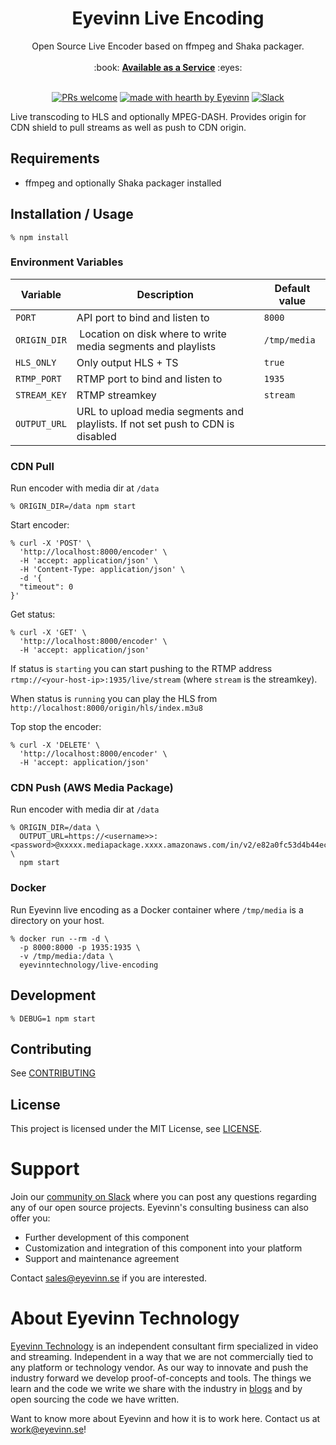 <h1 align="center">
  Eyevinn Live Encoding
</h1>

<div align="center">
  Open Source Live Encoder based on ffmpeg and Shaka packager. 
  <br />
  <br />
  :book: <b><a href="https://docs.osaas.io/">Available as a Service</a></b> :eyes:
  <br />
</div>

<div align="center">
<br />

[![PRs welcome](https://img.shields.io/badge/PRs-welcome-ff69b4.svg?style=flat-square)](https://github.com/Eyevinn/live-encoding/issues?q=is%3Aissue+is%3Aopen+label%3A%22help+wanted%22)
[![made with hearth by Eyevinn](https://img.shields.io/badge/made%20with%20%E2%99%A5%20by-Eyevinn-59cbe8.svg?style=flat-square)](https://github.com/Eyevinn)
[![Slack](http://slack.streamingtech.se/badge.svg)](http://slack.streamingtech.se)

</div>

Live transcoding to HLS and optionally MPEG-DASH. Provides origin for CDN shield to pull streams as well as push to CDN origin.

## Requirements

- ffmpeg and optionally Shaka packager installed

## Installation / Usage

```
% npm install
```

### Environment Variables

| Variable     | Description                                                                    | Default value |
| ------------ | ------------------------------------------------------------------------------ | ------------- |
| `PORT`       | API port to bind and listen to                                                 | `8000`        |
| `ORIGIN_DIR` |  Location on disk where to write media segments and playlists                  | `/tmp/media`  |
| `HLS_ONLY`   | Only output HLS + TS                                                           | `true`        |
| `RTMP_PORT`  | RTMP port to bind and listen to                                                | `1935`        |
| `STREAM_KEY` | RTMP streamkey                                                                 | `stream`      |
| `OUTPUT_URL` | URL to upload media segments and playlists. If not set push to CDN is disabled |               |

### CDN Pull

Run encoder with media dir at `/data`

```
% ORIGIN_DIR=/data npm start
```

Start encoder:

```
% curl -X 'POST' \
  'http://localhost:8000/encoder' \
  -H 'accept: application/json' \
  -H 'Content-Type: application/json' \
  -d '{
  "timeout": 0
}'
```

Get status:

```
% curl -X 'GET' \
  'http://localhost:8000/encoder' \
  -H 'accept: application/json'
```

If status is `starting` you can start pushing to the RTMP address `rtmp://<your-host-ip>:1935/live/stream` (where `stream` is the streamkey).

When status is `running` you can play the HLS from `http://localhost:8000/origin/hls/index.m3u8`

Top stop the encoder:

```
% curl -X 'DELETE' \
  'http://localhost:8000/encoder' \
  -H 'accept: application/json'
```

### CDN Push (AWS Media Package)

Run encoder with media dir at `/data`

```
% ORIGIN_DIR=/data \
  OUTPUT_URL=https://<username>>:<password>@xxxxx.mediapackage.xxxx.amazonaws.com/in/v2/e82a0fc53d4b44ec89ac1a1fccd3a333/e82a0fc53d4b44ec89ac1a1fccd3a333/channel \
  npm start
```

### Docker

Run Eyevinn live encoding as a Docker container where `/tmp/media` is a directory on your host.

```
% docker run --rm -d \
  -p 8000:8000 -p 1935:1935 \
  -v /tmp/media:/data \
  eyevinntechnology/live-encoding
```

## Development

```
% DEBUG=1 npm start
```

## Contributing

See [CONTRIBUTING](CONTRIBUTING.md)

## License

This project is licensed under the MIT License, see [LICENSE](LICENSE).

# Support

Join our [community on Slack](http://slack.streamingtech.se) where you can post any questions regarding any of our open source projects. Eyevinn's consulting business can also offer you:

- Further development of this component
- Customization and integration of this component into your platform
- Support and maintenance agreement

Contact [sales@eyevinn.se](mailto:sales@eyevinn.se) if you are interested.

# About Eyevinn Technology

[Eyevinn Technology](https://www.eyevinntechnology.se) is an independent consultant firm specialized in video and streaming. Independent in a way that we are not commercially tied to any platform or technology vendor. As our way to innovate and push the industry forward we develop proof-of-concepts and tools. The things we learn and the code we write we share with the industry in [blogs](https://dev.to/video) and by open sourcing the code we have written.

Want to know more about Eyevinn and how it is to work here. Contact us at work@eyevinn.se!
